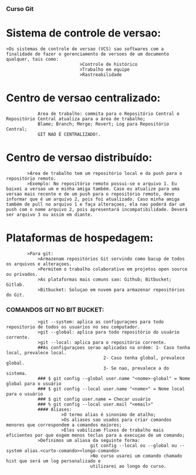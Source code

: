 ### Curso Git
# Sistema de controle de versao:
	>Os sistemas de controle de versao (VCS) sao softwares com a finalidade de fazer o gerenciamento de versoes de um documento qualquer, tais como:
								>Controle de histórico
								>Trabalho em equipe
								>Rastreabilidade

# Centro de versao centralizado:
				Area de trabalho: commita para o Repositório Central e Repositório Central atualiza para a área de trabalho;
				Blame; Branch; Merge; Revert; Log para Repositório Central;
				GIT NAO É CENTRALIZADO!.

# Centro de versao distribuído:
			>Área de trabalho tem um repositório local e da push para o repositório remoto.
			>Exemplo: No repositório remoto possui-se o arquivo 1. Eu baixei a versao um e minha amiga também. Caso eu atualize para uma versao mais recente e de um push para o repositório remoto, devo informar que é um arquivo 2, pois foi atualizado. Caso minha amiga também de pull no arquivo 1 e faça alteraçoes, ela nao poderá dar um push com o nome arquivo 2, pois apresentará incompatibilidade. Deverá ser arquivo 3 ou assim em diante.

# Plataformas de hospedagem:
			>Para git:
				>Armazenam repositórios Git servindo como bacup de todos os arquivos e alteraçoes.
				>Permitem o trabalho colaborativo em projetos open source ou privados.
				>As plataformas mais comuns sao: Github; Bitbucket; Gitlab.
				>Bitbucket: Soluçao em nuvem para armazenar repositórios do Git.

### COMANDOS GIT NO BIT BUCKET:
				>git --system: aplica as configuraçoes para todo repositorio de todos os usuarios no seu computador.
				>git --global: aplica para todo repositório do usuário corrente.
				>git --local: aplica para o repositório corrente.
				##As configuraçoes serao aplicadas na ordem: 1- Caso tenha local, prevalece local.
									     2- Caso tenha global, prevalece global.
									     3- Se nao, prevalece a do sistema.
				### $ git config --global user.name "<nome>-global" = Nome global para o usuário
				### $ git config --local user.name "<nome>" = Nome local para o usuário
				### $ git config user.name = Checar usuário
				### % git config --local user.mail "<email>"
				#### Aliases:
					     >O termo alias é sinonimo de atalho;
					     >Os aliases sao usados para criar comandos menores que correspondem a comandos maiores;
					     >Eles vabilizam fluxos de trabalho mais eficientes por que exgem menos teclas para a execuçao de um comando;
				>Definimos um aliasa da seguinte forma:
									git config --local ou --global ou --system alias.<curto-comando><longo-comando>
									>No curso usarei um comando chamado hist que será um log personalizado e 
									utilizarei ao longo do curso.


